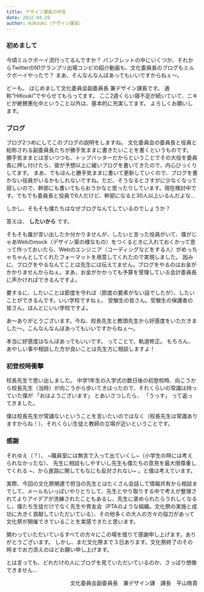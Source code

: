 ```yaml
---
title: デザイン課長の中言
date: 2022.04.29
author: HiKouki（デザイン課長）
---
```


### 初めまして
今頃ミルクボーイ流行ってるんですか？
パンフレットの中にいくつか、それからTwitterのN1グランプリ出場コンビの紹介動画も、文化委員長のブログもミルクボーイやったで？
まあ、そんなんなんぼあってもいいですからねぇ～。

どーも。
はじめまして文化委員会副委員長 兼デザイン課長です。
通称”HiKouki”でやらせてもらってます。
ここ2週くらい寝不足が続いていて、ニキビが絶賛悪化中ということ以外は、基本的に充実してます。
よろしくお願いします。


### ブログ
ブログ2つめにしてこのブログの説明をしますね。
文化委員会の委員長と役員と総称される副委員長たちが勝手気ままに書きたいことを書くというものです。
勝手気ままとは言いつつも、トップバッターだからということでその大役を委員長に押し付けたら、彼が予想以上に緩いブログを書いてきたので、内心びっくりしてます。
まあ、でもほんと勝手気ままに書いて更新していくので、ブログを書かない役員がいるかもしれないですね。ただ、そうなるとさすがに少なくなって寂しいので、幹部にも書いてもらおうかなと思ったりしています。現在検討中です。でもでも委員長と役員で6人だけど、幹部になると30人以上いるんだよな…

しかし、そもそも僕たちはなぜブログなんてしているのでしょうか？

答えは、 **したいから** です。

そもそも誰が言い出したか分かりませんが、したいと言った役員がいて、僕がじゃあWebのmock（デザイン案の様なもの）をつくるときに入れておくかって思って作っておいたら、Webのエンジニア（コーディングなどをする人）がめっちゃちゃんとしてくれたフォーマットを用意してくれたので実現しました。
因みに、ブログをやるなんてことは先生には伝えてません。ブログをやるのはお金がかかりませんからねぇ。まあ、お金がかかっても予算を管理している会計委員長に声かければできるんですよ。

要するに、したいことは節度を守れば（節度の要素がない話でしたが）、したいことができるんです。いい学校ですねぇ。
受験生の皆さん。受験生の保護者の皆さん。ほんとにいい学校ですよ。

あ～ありがとうございます。今ね、校長先生と教頭先生から好感度をいただきました～。こんなんなんぼあってもいいですからねぇ～。

本当に好感度はなんぼあってもいいです。
ってことで、軌道修正。
もちろん、あやしい事や相談した方が良いことは先生方に相談しますよ！


### 初登校時衝撃
校長先生で思い出しました。
中学1年生の入学式の数日後の初登校時、向こうから校長先生（当時）が向こうから歩いてきはったので、それくらいの常識は持っていた僕が
「おはようございます」
とあいさつしたら、
「うっす」
って返ってきました。

僕は校長先生が常識ないということを言いたいのではなく（校長先生は常識ありますからね！）、それくらい生徒と教師の立場が近いということです。


### 感謝
それゆえ（？）、 ~職員室には無言で入って出ていくし~（小学生の時には考えられなかったな）、 先生に相談もしやすいし先生も僕たちの意見を最大限尊重してくれる ~、から進路に関してもなにも反対されない~ 。と僕は考えています。

実際、今回の文化祭関連で担当の先生とはたくさん会話して情報共有から相談までして、メールもいっぱいやりとりして、先生とやり取りする中で考えが整理されてよりアイデアが洗練されたこともあるし、先生に褒められたらうれしくなるし、僕たち生徒だけでなく先生や育友会（PTAのような組織。文化祭の実施と成功に大きく貢献していただいている）、その他多くの大人の方々の協力があって文化祭が開催できていることを実感できたと思います。

関わっていただいているすべての方々にこの場を借りて感謝申し上げます。ありがとうございます。
しかし、まだ文化祭まで３日あります。文化祭終了のその時までお力添えのほどお願い申し上げます。



とは言っても、どれだけの人にブログを見ていただいているのか、さっぱり想像できません…

<p align="right">文化委員会副委員長　兼デザイン課　課長　平山皓貴</p>

